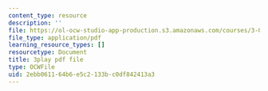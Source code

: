 ```yaml
---
content_type: resource
description: ''
file: https://ol-ocw-studio-app-production.s3.amazonaws.com/courses/3-091sc-introduction-to-solid-state-chemistry-fall-2010/2ebb061164b6e5c2133bc0df842413a3_56d9qcsHGwE.pdf
file_type: application/pdf
learning_resource_types: []
resourcetype: Document
title: 3play pdf file
type: OCWFile
uid: 2ebb0611-64b6-e5c2-133b-c0df842413a3
---
```

